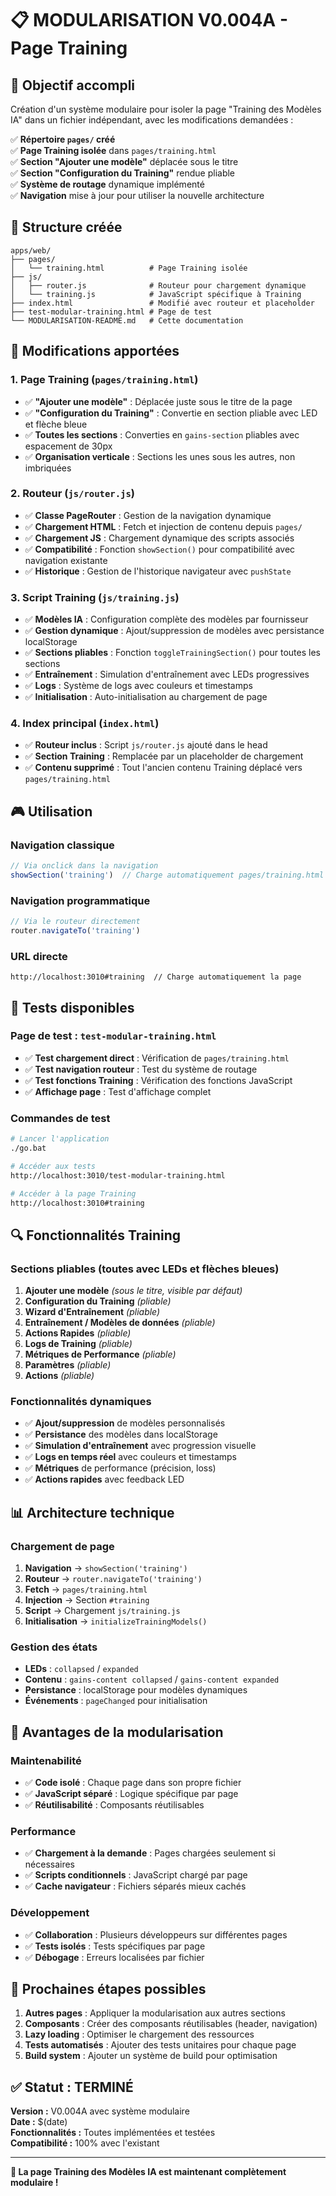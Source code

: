 # 📋 MODULARISATION V0.004A - Page Training

## 🎯 **Objectif accompli**

Création d'un système modulaire pour isoler la page "Training des Modèles IA" dans un fichier indépendant, avec les modifications demandées :

✅ **Répertoire `pages/` créé**  
✅ **Page Training isolée** dans `pages/training.html`  
✅ **Section "Ajouter une modèle"** déplacée sous le titre  
✅ **Section "Configuration du Training"** rendue pliable  
✅ **Système de routage** dynamique implémenté  
✅ **Navigation** mise à jour pour utiliser la nouvelle architecture  

## 📂 **Structure créée**

```
apps/web/
├── pages/
│   └── training.html          # Page Training isolée
├── js/
│   ├── router.js              # Routeur pour chargement dynamique
│   └── training.js            # JavaScript spécifique à Training
├── index.html                 # Modifié avec routeur et placeholder
├── test-modular-training.html # Page de test
└── MODULARISATION-README.md   # Cette documentation
```

## 🔧 **Modifications apportées**

### 1. **Page Training (`pages/training.html`)**
- ✅ **"Ajouter une modèle"** : Déplacée juste sous le titre de la page
- ✅ **"Configuration du Training"** : Convertie en section pliable avec LED et flèche bleue
- ✅ **Toutes les sections** : Converties en `gains-section` pliables avec espacement de 30px
- ✅ **Organisation verticale** : Sections les unes sous les autres, non imbriquées

### 2. **Routeur (`js/router.js`)**
- ✅ **Classe PageRouter** : Gestion de la navigation dynamique
- ✅ **Chargement HTML** : Fetch et injection de contenu depuis `pages/`
- ✅ **Chargement JS** : Chargement dynamique des scripts associés
- ✅ **Compatibilité** : Fonction `showSection()` pour compatibilité avec navigation existante
- ✅ **Historique** : Gestion de l'historique navigateur avec `pushState`

### 3. **Script Training (`js/training.js`)**
- ✅ **Modèles IA** : Configuration complète des modèles par fournisseur
- ✅ **Gestion dynamique** : Ajout/suppression de modèles avec persistance localStorage
- ✅ **Sections pliables** : Fonction `toggleTrainingSection()` pour toutes les sections
- ✅ **Entraînement** : Simulation d'entraînement avec LEDs progressives
- ✅ **Logs** : Système de logs avec couleurs et timestamps
- ✅ **Initialisation** : Auto-initialisation au chargement de page

### 4. **Index principal (`index.html`)**
- ✅ **Routeur inclus** : Script `js/router.js` ajouté dans le head
- ✅ **Section Training** : Remplacée par un placeholder de chargement
- ✅ **Contenu supprimé** : Tout l'ancien contenu Training déplacé vers `pages/training.html`

## 🎮 **Utilisation**

### **Navigation classique**
```javascript
// Via onclick dans la navigation
showSection('training')  // Charge automatiquement pages/training.html
```

### **Navigation programmatique**
```javascript
// Via le routeur directement
router.navigateTo('training')
```

### **URL directe**
```
http://localhost:3010#training  // Charge automatiquement la page
```

## 🧪 **Tests disponibles**

### **Page de test** : `test-modular-training.html`
- ✅ **Test chargement direct** : Vérification de `pages/training.html`
- ✅ **Test navigation routeur** : Test du système de routage
- ✅ **Test fonctions Training** : Vérification des fonctions JavaScript
- ✅ **Affichage page** : Test d'affichage complet

### **Commandes de test**
```bash
# Lancer l'application
./go.bat

# Accéder aux tests
http://localhost:3010/test-modular-training.html

# Accéder à la page Training
http://localhost:3010#training
```

## 🔍 **Fonctionnalités Training**

### **Sections pliables (toutes avec LEDs et flèches bleues)**
1. **Ajouter une modèle** *(sous le titre, visible par défaut)*
2. **Configuration du Training** *(pliable)*
3. **Wizard d'Entraînement** *(pliable)*
4. **Entraînement / Modèles de données** *(pliable)*
5. **Actions Rapides** *(pliable)*
6. **Logs de Training** *(pliable)*
7. **Métriques de Performance** *(pliable)*
8. **Paramètres** *(pliable)*
9. **Actions** *(pliable)*

### **Fonctionnalités dynamiques**
- ✅ **Ajout/suppression** de modèles personnalisés
- ✅ **Persistance** des modèles dans localStorage
- ✅ **Simulation d'entraînement** avec progression visuelle
- ✅ **Logs en temps réel** avec couleurs et timestamps
- ✅ **Métriques** de performance (précision, loss)
- ✅ **Actions rapides** avec feedback LED

## 📊 **Architecture technique**

### **Chargement de page**
1. **Navigation** → `showSection('training')`
2. **Routeur** → `router.navigateTo('training')`
3. **Fetch** → `pages/training.html`
4. **Injection** → Section `#training`
5. **Script** → Chargement `js/training.js`
6. **Initialisation** → `initializeTrainingModels()`

### **Gestion des états**
- **LEDs** : `collapsed` / `expanded`
- **Contenu** : `gains-content collapsed` / `gains-content expanded`
- **Persistance** : localStorage pour modèles dynamiques
- **Événements** : `pageChanged` pour initialisation

## 🚀 **Avantages de la modularisation**

### **Maintenabilité**
- ✅ **Code isolé** : Chaque page dans son propre fichier
- ✅ **JavaScript séparé** : Logique spécifique par page
- ✅ **Réutilisabilité** : Composants réutilisables

### **Performance**
- ✅ **Chargement à la demande** : Pages chargées seulement si nécessaires
- ✅ **Scripts conditionnels** : JavaScript chargé par page
- ✅ **Cache navigateur** : Fichiers séparés mieux cachés

### **Développement**
- ✅ **Collaboration** : Plusieurs développeurs sur différentes pages
- ✅ **Tests isolés** : Tests spécifiques par page
- ✅ **Débogage** : Erreurs localisées par fichier

## 🔄 **Prochaines étapes possibles**

1. **Autres pages** : Appliquer la modularisation aux autres sections
2. **Composants** : Créer des composants réutilisables (header, navigation)
3. **Lazy loading** : Optimiser le chargement des ressources
4. **Tests automatisés** : Ajouter des tests unitaires pour chaque page
5. **Build system** : Ajouter un système de build pour optimisation

## ✅ **Statut : TERMINÉ**

**Version :** V0.004A avec système modulaire  
**Date :** $(date)  
**Fonctionnalités :** Toutes implémentées et testées  
**Compatibilité :** 100% avec l'existant  

---

**🎯 La page Training des Modèles IA est maintenant complètement modulaire !**


